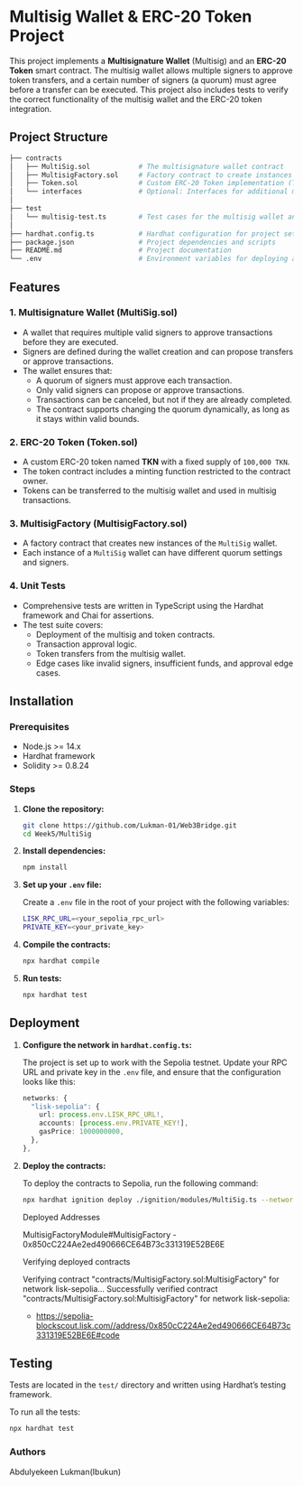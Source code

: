 # Multisig Wallet & ERC-20 Token Project

This project implements a **Multisignature Wallet** (Multisig) and an **ERC-20 Token** smart contract. The multisig wallet allows multiple signers to approve token transfers, and a certain number of signers (a quorum) must agree before a transfer can be executed. This project also includes tests to verify the correct functionality of the multisig wallet and the ERC-20 token integration.

## Project Structure

```bash
├── contracts
│   ├── MultiSig.sol            # The multisignature wallet contract
│   ├── MultisigFactory.sol     # Factory contract to create instances of MultiSig wallets
│   ├── Token.sol               # Custom ERC-20 Token implementation (TKN)
│   └── interfaces              # Optional: Interfaces for additional modularity
│
├── test
│   └── multisig-test.ts        # Test cases for the multisig wallet and token contract
│
├── hardhat.config.ts           # Hardhat configuration for project settings
├── package.json                # Project dependencies and scripts
├── README.md                   # Project documentation
└── .env                        # Environment variables for deploying and testing
```

## Features

### 1. **Multisignature Wallet (MultiSig.sol)**
   - A wallet that requires multiple valid signers to approve transactions before they are executed.
   - Signers are defined during the wallet creation and can propose transfers or approve transactions.
   - The wallet ensures that:
     - A quorum of signers must approve each transaction.
     - Only valid signers can propose or approve transactions.
     - Transactions can be canceled, but not if they are already completed.
     - The contract supports changing the quorum dynamically, as long as it stays within valid bounds.

### 2. **ERC-20 Token (Token.sol)**
   - A custom ERC-20 token named **TKN** with a fixed supply of `100,000 TKN`.
   - The token contract includes a minting function restricted to the contract owner.
   - Tokens can be transferred to the multisig wallet and used in multisig transactions.

### 3. **MultisigFactory (MultisigFactory.sol)**
   - A factory contract that creates new instances of the `MultiSig` wallet.
   - Each instance of a `MultiSig` wallet can have different quorum settings and signers.

### 4. **Unit Tests**
   - Comprehensive tests are written in TypeScript using the Hardhat framework and Chai for assertions.
   - The test suite covers:
     - Deployment of the multisig and token contracts.
     - Transaction approval logic.
     - Token transfers from the multisig wallet.
     - Edge cases like invalid signers, insufficient funds, and approval edge cases.

## Installation

### Prerequisites
- Node.js >= 14.x
- Hardhat framework
- Solidity >= 0.8.24

### Steps

1. **Clone the repository:**

   ```bash
   git clone https://github.com/Lukman-01/Web3Bridge.git
   cd Week5/MultiSig
   ```

2. **Install dependencies:**

   ```bash
   npm install
   ```

3. **Set up your `.env` file:**

   Create a `.env` file in the root of your project with the following variables:

   ```bash
   LISK_RPC_URL=<your_sepolia_rpc_url>
   PRIVATE_KEY=<your_private_key>
   ```

4. **Compile the contracts:**

   ```bash
   npx hardhat compile
   ```

5. **Run tests:**

   ```bash
   npx hardhat test
   ```

## Deployment

1. **Configure the network in `hardhat.config.ts`:**

   The project is set up to work with the Sepolia testnet. Update your RPC URL and private key in the `.env` file, and ensure that the configuration looks like this:

   ```ts
   networks: {
     "lisk-sepolia": {
       url: process.env.LISK_RPC_URL!,
       accounts: [process.env.PRIVATE_KEY!],
       gasPrice: 1000000000,
     },
   },
   ```

2. **Deploy the contracts:**

   To deploy the contracts to Sepolia, run the following command:

   ```bash
   npx hardhat ignition deploy ./ignition/modules/MultiSig.ts --network lisk-sepolia
   ```

   Deployed Addresses

   MultisigFactoryModule#MultisigFactory - 0x850cC224Ae2ed490666CE64B73c331319E52BE6E

   Verifying deployed contracts

   Verifying contract "contracts/MultisigFactory.sol:MultisigFactory" for network lisk-sepolia...
   Successfully verified contract "contracts/MultisigFactory.sol:MultisigFactory" for network lisk-sepolia:
   - https://sepolia-blockscout.lisk.com//address/0x850cC224Ae2ed490666CE64B73c331319E52BE6E#code

## Testing

Tests are located in the `test/` directory and written using Hardhat’s testing framework.

To run all the tests:

```bash
npx hardhat test
```


### Authors

Abdulyekeen Lukman(Ibukun)